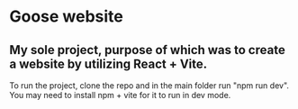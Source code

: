 # Goose website

## My sole project, purpose of which was to create a website by utilizing React + Vite.

To run the project, clone the repo and in the main folder run "npm run dev". You may need to install npm + vite for it to run in dev mode.
